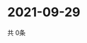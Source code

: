# 2021-09-29
  共 0条

  <!-- BEGIN -->
  <!-- 最后更新时间Wed Sep 29 2021 21:02:27 GMT+0000 (Coordinated Universal Time) -->
  
  <!-- END -->
  
  